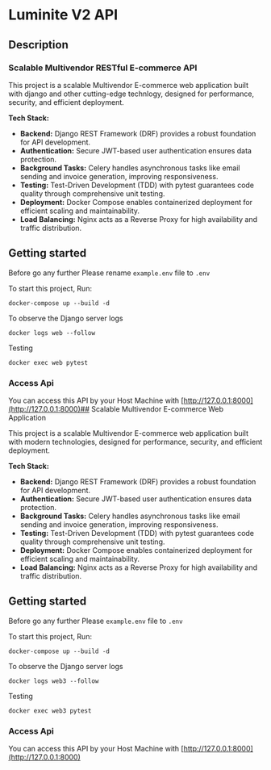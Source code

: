 
# Luminite V2 API

## Description
### Scalable Multivendor RESTful E-commerce API

This project is a scalable Multivendor E-commerce web application built with django and other cutting-edge technlogy, designed for performance, security, and efficient deployment.

**Tech Stack:**

-   **Backend:** Django REST Framework (DRF) provides a robust foundation for API development.
-   **Authentication:** Secure JWT-based user authentication ensures data protection.
-   **Background Tasks:** Celery handles asynchronous tasks like email sending and invoice generation, improving responsiveness.
-   **Testing:** Test-Driven Development (TDD) with pytest guarantees code quality through comprehensive unit testing.
-   **Deployment:** Docker Compose enables containerized deployment for efficient scaling and maintainability.
-   **Load Balancing:** Nginx acts as a Reverse Proxy for high availability and traffic distribution.

## Getting started

Before go any further Please rename ``example.env``  file to ``.env`` 

To start this project, Run:

```
docker-compose up --build -d
```

To observe the Django server logs

```
docker logs web --follow
```
Testing

```
docker exec web pytest
```

### Access Api
You can access this API by your Host Machine with [http://127.0.0.1:8000](http://127.0.0.1:8000)## Scalable Multivendor E-commerce Web Application

This project is a scalable Multivendor E-commerce web application built with modern technologies, designed for performance, security, and efficient deployment.

**Tech Stack:**

-   **Backend:** Django REST Framework (DRF) provides a robust foundation for API development.
-   **Authentication:** Secure JWT-based user authentication ensures data protection.
-   **Background Tasks:** Celery handles asynchronous tasks like email sending and invoice generation, improving responsiveness.
-   **Testing:** Test-Driven Development (TDD) with pytest guarantees code quality through comprehensive unit testing.
-   **Deployment:** Docker Compose enables containerized deployment for efficient scaling and maintainability.
-   **Load Balancing:** Nginx acts as a Reverse Proxy for high availability and traffic distribution.

## Getting started

Before go any further Please ``example.env``  file to ``.env`` 

To start this project, Run:

```
docker-compose up --build -d
```

To observe the Django server logs

```
docker logs web3 --follow
```
Testing

```
docker exec web3 pytest
```

### Access Api
You can access this API by your Host Machine with [http://127.0.0.1:8000](http://127.0.0.1:8000)

